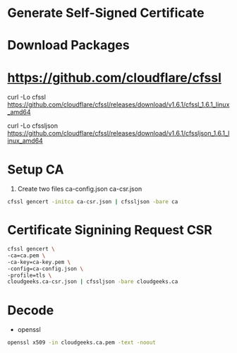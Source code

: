 # Generate Self-Signed Certificate

# Download Packages
# https://github.com/cloudflare/cfssl

curl -Lo cfssl https://github.com/cloudflare/cfssl/releases/download/v1.6.1/cfssl_1.6.1_linux_amd64

curl -Lo cfssljson https://github.com/cloudflare/cfssl/releases/download/v1.6.1/cfssljson_1.6.1_linux_amd64

# Setup CA
1. Create two files
ca-config.json
ca-csr.json

```bash
cfssl gencert -initca ca-csr.json | cfssljson -bare ca
```

# Certificate Signining Request CSR
```bash
cfssl gencert \
-ca=ca.pem \
-ca-key=ca-key.pem \
-config=ca-config.json \
-profile=tls \
cloudgeeks.ca-csr.json | cfssljson -bare cloudgeeks.ca
```

# Decode
- openssl
```bash
openssl x509 -in cloudgeeks.ca.pem -text -noout
```
